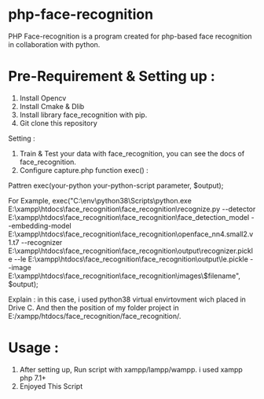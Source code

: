# php-face-recognition
PHP Face-recognition is a program created for php-based face recognition in collaboration with python.

# Pre-Requirement & Setting up :
1. Install Opencv
2. Install Cmake & Dlib
3. Install library face_recognition with pip.
4. Git clone this repository

Setting :
1. Train & Test your data with face_recognition, you can see the docs of face_recognition.
2. Configure capture.php function exec() :

Pattren
exec(your-python your-python-script parameter, $output);

For Example,
exec("C:\\env\\python38\\Scripts\\python.exe E:\\xampp\\htdocs\\face_recognition\\face_recognition\\recognize.py --detector E:\\xampp\\htdocs\\face_recognition\\face_recognition\\face_detection_model --embedding-model E:\\xampp\\htdocs\\face_recognition\\face_recognition\\openface_nn4.small2.v1.t7 --recognizer E:\\xampp\\htdocs\\face_recognition\\face_recognition\\output\\recognizer.pickle --le E:\\xampp\\htdocs\\face_recognition\\face_recognition\\output\\le.pickle --image E:\\xampp\\htdocs\\face_recognition\\face_recognition\\images\\$filename", $output);

Explain :
in this case, i used python38 virtual envirtovment wich placed in Drive C. And then the position of my folder project in E:/xampp/htdocs/face_recognition/face_recognition/.

# Usage :
1. After setting up, Run script with xampp/lampp/wampp. i used xampp php 7.1+
2. Enjoyed This Script

